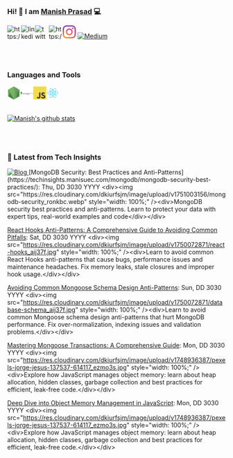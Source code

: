 ### Hi! 👋  I am [Manish Prasad](https://manisuec.com) 💻


[<a href="https://techinsights.manisuec.com" target="_blank"><img src="https://user-images.githubusercontent.com/6031883/126328786-4b6cda83-5401-4b7b-ab96-0f82ef45170c.png" alt="https://techinsights.manisuec.com" width="32" height="32" align="left"></a>](https://techinsights.manisuec.com) 
[<a href="https://www.linkedin.com/in/manish-prasad-64448614/" target="_blank"><img src="https://user-images.githubusercontent.com/6031883/126328482-597aad4d-5c36-4c0a-8a78-125541bed359.png" alt="linkedin" width="32" height="32" align="left"></a>](https://www.linkedin.com/in/manish-prasad-64448614/) [<a href="https://twitter.com/lifeClicks25" target="_blank"><img src="https://user-images.githubusercontent.com/6031883/126327351-1c911503-61ef-4a3a-952b-47f2c2bec3fb.png" alt="twitter" width="32" height="32" align="left"></a>](https://twitter.com/lifeClicks25)
[<a href="https://www.instagram.com/_lifeclicks"><img src="https://raw.githubusercontent.com/manisuec/manisuec/refs/heads/main/.github/images/instagram.svg" title="Instagram" alt="Manish Prasad Instagram profile" width="30"/></a>](https://www.instagram.com/_lifeclicks)
[<a href="https://manisuec.com" target="_blank"><img src="https://user-images.githubusercontent.com/6031883/143293913-79d44c90-9013-4199-938d-763bd5d97573.jpeg" alt="https://manisuec.com" width="32" height="32" align="left"></a>](https://manisuec.com)
[<a href="https://medium.com/@manisuec" target="_blank"><img alt="Medium" src="https://img.shields.io/badge/Medium-black?style=for-the-badge&logo=medium&logoColor=white"/></a>](https://medium.com/@manisuec)

</br>
</br>

### Languages and Tools

<img align="left" alt="Node.js" width="30px" src="https://raw.githubusercontent.com/github/explore/80688e429a7d4ef2fca1e82350fe8e3517d3494d/topics/nodejs/nodejs.png" />
<img align="left" alt="MongoDB" width="30px" src="https://raw.githubusercontent.com/github/explore/80688e429a7d4ef2fca1e82350fe8e3517d3494d/topics/mongodb/mongodb.png" />
<img align="left" alt="JavaScript" width="30px" src="https://raw.githubusercontent.com/github/explore/80688e429a7d4ef2fca1e82350fe8e3517d3494d/topics/javascript/javascript.png" />
<img align="left" alt="React" width="30px" src="https://raw.githubusercontent.com/github/explore/80688e429a7d4ef2fca1e82350fe8e3517d3494d/topics/react/react.png" />

<br />
<br />
<br />

[![Manish's github stats](https://github-readme-stats.vercel.app/api?username=manisuec)](https://github.com/manisuec/github-readme-stats)

<br />
<br />

<!-- Add this to your repository's README.md -->
<div align="left">
  <h3>📖 Latest from Tech Insights</h3>
  <a href="https://techinsights.manisuec.com">
    <img src="https://img.shields.io/badge/Blog-Tech%20Insights-blue?style=for-the-badge&logo=rss" alt="Blog">
  </a>
  <!-- BLOG:START -->
[MongoDB Security: Best Practices and Anti-Patterns](https://techinsights.manisuec.com/mongodb/mongodb-security-best-practices/): Thu, DD 3030 YYYY &lt;div&gt;&lt;img src=&quot;https://res.cloudinary.com/dkiurfsjm/image/upload/v1751003156/mongodb-security_ronkbc.webp&quot; style=&quot;width: 100%;&quot; /&gt;&lt;div&gt;MongoDB security best practices and anti-patterns. Learn to protect your data with expert tips, real-world examples and code&lt;/div&gt;&lt;/div&gt; 

[React Hooks Anti-Patterns: A Comprehensive Guide to Avoiding Common Pitfalls](https://techinsights.manisuec.com/reactjs/react-hooks-antipatterns/): Sat, DD 3030 YYYY &lt;div&gt;&lt;img src=&quot;https://res.cloudinary.com/dkiurfsjm/image/upload/v1750072871/react-hooks_aij37f.jpg&quot; style=&quot;width: 100%;&quot; /&gt;&lt;div&gt;Learn to avoid common React Hooks anti-patterns that cause bugs, performance issues and maintenance headaches. Fix memory leaks, stale closures and improper hook usage.&lt;/div&gt;&lt;/div&gt; 

[Avoiding Common Mongoose Schema Design Anti-Patterns](https://techinsights.manisuec.com/mongodb/mongoose-schema-antipatterns/): Sun, DD 3030 YYYY &lt;div&gt;&lt;img src=&quot;https://res.cloudinary.com/dkiurfsjm/image/upload/v1750072871/database-schema_aij37f.jpg&quot; style=&quot;width: 100%;&quot; /&gt;&lt;div&gt;Learn to avoid common Mongoose schema design anti-patterns that hurt MongoDB performance. Fix over-normalization, indexing issues and validation problems.&lt;/div&gt;&lt;/div&gt; 

[Mastering Mongoose Transactions: A Comprehensive Guide](https://techinsights.manisuec.com/mongodb/mongoose-transactions/): Mon, DD 3030 YYYY &lt;div&gt;&lt;img src=&quot;https://res.cloudinary.com/dkiurfsjm/image/upload/v1748936387/pexels-jorge-jesus-137537-614117_ezmo3s.jpg&quot; style=&quot;width: 100%;&quot; /&gt;&lt;div&gt;Explore how JavaScript manages object memory: learn about heap allocation, hidden classes, garbage collection and best practices for efficient, leak-free code.&lt;/div&gt;&lt;/div&gt; 

[Deep Dive into Object Memory Management in JavaScript](https://techinsights.manisuec.com/javascript/object-memory-management/): Mon, DD 3030 YYYY &lt;div&gt;&lt;img src=&quot;https://res.cloudinary.com/dkiurfsjm/image/upload/v1748936387/pexels-jorge-jesus-137537-614117_ezmo3s.jpg&quot; style=&quot;width: 100%;&quot; /&gt;&lt;div&gt;Explore how JavaScript manages object memory: learn about heap allocation, hidden classes, garbage collection and best practices for efficient, leak-free code.&lt;/div&gt;&lt;/div&gt; 
<!-- BLOG:END -->
</div>

<!--
**manisuec/manisuec** is a ✨ _special_ ✨ repository because its `README.md` (this file) appears on your GitHub profile.

Here are some ideas to get you started:

- 🔭 I’m currently working on ...
- 🌱 I’m currently learning ...
- 👯 I’m looking to collaborate on ...
- 🤔 I’m looking for help with ...
- 💬 Ask me about ...
- 📫 How to reach me: ...
- 😄 Pronouns: ...
- ⚡ Fun fact: ...
-->

